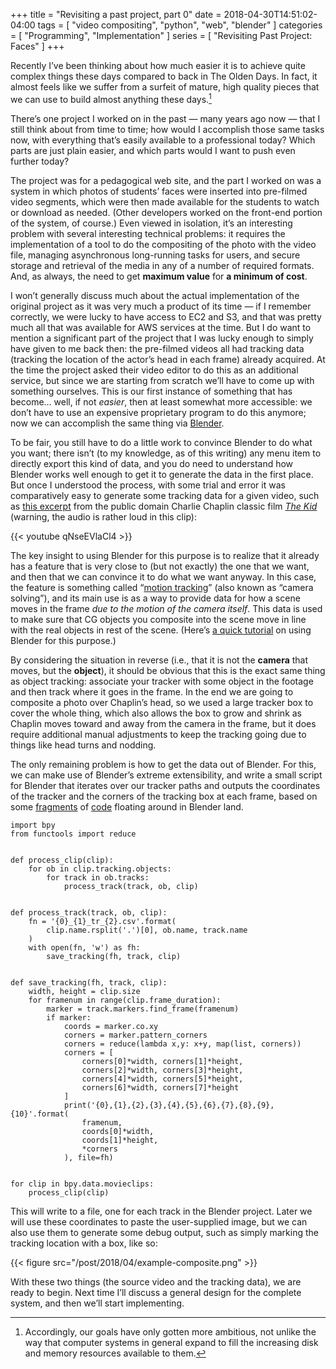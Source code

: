 +++
title = "Revisiting a past project, part 0"
date = 2018-04-30T14:51:02-04:00
tags = [ "video compositing", "python", "web", "blender" ]
categories = [ "Programming", "Implementation" ]
series = [ "Revisiting Past Project: Faces" ]
+++

Recently I’ve been thinking about how much easier it is to achieve quite
complex things these days compared to back in The Olden Days. In fact, it
almost feels like we suffer from a surfeit of mature, high quality pieces that
we can use to build almost anything these days.[^1]

[^1]: Accordingly, our goals have only gotten more ambitious, not unlike the
      way that computer systems in general expand to fill the increasing disk
      and memory resources available to them.

There’s one project I worked on in the past — many years ago now — that I
still think about from time to time; how would I accomplish those same tasks
now, with everything that’s easily available to a professional today? Which
parts are just plain easier, and which parts would I want to push even further
today?

The project was for a pedagogical web site, and the part I worked on was a
system in which photos of students’ faces were inserted into pre-filmed video
segments, which were then made available for the students to watch or download
as needed. (Other developers worked on the front-end portion of the system, of
course.) Even viewed in isolation, it’s an interesting problem with several
interesting technical problems: it requires the implementation of a tool to do
the compositing of the photo with the video file, managing asynchronous
long-running tasks for users, and secure storage and retrieval of the media in
any of a number of required formats. And, as always, the need to get **maximum
value** for **a minimum of cost**.

I won’t generally discuss much about the actual implementation of the original
project as it was very much a product of its time — if I remember correctly,
we were lucky to have access to EC2 and S3, and that was pretty much all that
was available for AWS services at the time. But I do want to mention a
significant part of the project that I was lucky enough to simply have given
to me back then: the pre-filmed videos all had tracking data (tracking the
location of the actor’s head in each frame) already acquired. At the time the
project asked their video editor to do this as an additional service, but
since we are starting from scratch we’ll have to come up with something
ourselves. This is our first instance of something that has become… well, if
not *easier*, then at least somewhat more accessible: we don’t have to use an
expensive proprietary program to do this anymore; now we can accomplish the
same thing via [Blender].

[Blender]: https://www.blender.org/

To be fair, you still have to do a little work to convince Blender to do what
you want; there isn’t (to my knowledge, as of this writing) any menu item to
directly export this kind of data, and you do need to understand how Blender
works well enough to get it to generate the data in the first place. But once
I understood the process, with some trial and error it was comparatively easy
to generate some tracking data for a given video, such as [this excerpt] from
the public domain Charlie Chaplin classic film <i>[The Kid]</i> (warning, the
audio is rather loud in this clip):

[this excerpt]: https://www.youtube.com/watch?v=qNseEVlaCl4
[The Kid]: https://en.wikipedia.org/wiki/The_Kid_(1921_film)

{{< youtube qNseEVlaCl4 >}}

The key insight to using Blender for this purpose is to realize that it
already has a feature that is very close to (but not exactly) the one that we
want, and then that we can convince it to do what we want anyway. In this
case, the feature is something called “[motion tracking]” (also known as
“camera solving”), and its main use is as a way to provide data for how a
scene moves in the frame *due to the motion of the camera itself*. This data
is used to make sure that CG objects you composite into the scene move in line
with the real objects in rest of the scene. (Here’s [a quick tutorial] on
using Blender for this purpose.)

[motion tracking]: https://docs.blender.org/manual/en/dev/editors/movie_clip_editor/tracking/introduction.html
[a quick tutorial]: https://www.youtube.com/watch?v=kzym73lhmD4

By considering the situation in reverse (i.e., that it is not the **camera**
that moves, but the **object**), it should be obvious that this is the exact
same thing as object tracking: associate your tracker with some object in the
footage and then track where it goes in the frame. In the end we are going to
composite a photo over Chaplin’s head, so we used a large tracker box to cover
the whole thing, which also allows the box to grow and shrink as Chaplin moves
toward and away from the camera in the frame, but it does require additional
manual adjustments to keep the tracking going due to things like head turns
and nodding.

The only remaining problem is how to get the data out of Blender. For this, we
can make use of Blender’s extreme extensibility, and write a small script for
Blender that iterates over our tracker paths and outputs the coordinates of
the tracker and the corners of the tracking box at each frame, based on some
[fragments](https://blender.stackexchange.com/questions/65518/export-track-markers-to-csv)
of [code](https://gist.github.com/groakat/e7d8394d57fd4d3fe016) floating
around in Blender land.

```py3
import bpy
from functools import reduce


def process_clip(clip):
    for ob in clip.tracking.objects:
        for track in ob.tracks:
            process_track(track, ob, clip)


def process_track(track, ob, clip):
    fn = '{0}_{1}_tr_{2}.csv'.format(
        clip.name.rsplit('.')[0], ob.name, track.name
    )
    with open(fn, 'w') as fh:
        save_tracking(fh, track, clip)


def save_tracking(fh, track, clip):
    width, height = clip.size
    for framenum in range(clip.frame_duration):
        marker = track.markers.find_frame(framenum)
        if marker:
            coords = marker.co.xy
            corners = marker.pattern_corners
            corners = reduce(lambda x,y: x+y, map(list, corners))
            corners = [
                corners[0]*width, corners[1]*height,
                corners[2]*width, corners[3]*height,
                corners[4]*width, corners[5]*height,
                corners[6]*width, corners[7]*height
            ]
            print('{0},{1},{2},{3},{4},{5},{6},{7},{8},{9},{10}'.format(
                framenum,
                coords[0]*width,
                coords[1]*height,
                *corners
            ), file=fh)


for clip in bpy.data.movieclips:
    process_clip(clip)
```

This will write to a file, one for each track in the Blender project. Later we
will use these coordinates to paste the user-supplied image, but we can also
use them to generate some debug output, such as simply marking the tracking
location with a box, like so:

{{< figure src="/post/2018/04/example-composite.png" >}}

With these two things (the source video and the tracking data), we are ready
to begin. Next time I’ll discuss a general design for the complete system, and
then we’ll start implementing.
